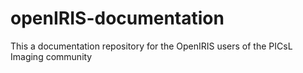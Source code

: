 # openIRIS-documentation
This a documentation repository for the OpenIRIS users of the PICsL Imaging community
